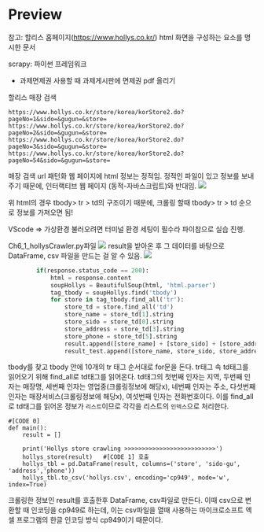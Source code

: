 # Preview
참고: 할리스 홈페이지(https://www.hollys.co.kr/)
html 화면을 구성하는 요소를 명시한 문서

scrapy: 파이썬 프레임워크

- 과제면제권 사용할 때 과제게시판에 면제권 pdf 올리기

할리스 매장 검색

```
https://www.hollys.co.kr/store/korea/korStore2.do?pageNo=1&sido=&gugun=&store=
https://www.hollys.co.kr/store/korea/korStore2.do?pageNo=2&sido=&gugun=&store=
https://www.hollys.co.kr/store/korea/korStore2.do?pageNo=3&sido=&gugun=&store=
https://www.hollys.co.kr/store/korea/korStore2.do?pageNo=54&sido=&gugun=&store=
```
매장 검색 url 패턴화
웹 페이지에 html 정보는 정적임.
정적인 파일이 있고 정보를 보내주기 때문에, 인터랙티브 웹 페이지 (동적-자바스크립트)와 반대임.
![](https://velog.velcdn.com/images/allzeroyou/post/019a7d9c-82b9-4606-984b-028eed488671/image.png)

위 html의 경우 tbody> tr > td의 구조이기 때문에, 크롤링 할때 tbody> tr > td 순으로 정보를 가져오면 됨!

VScode => 가상환경 불러오려면 터미널 환경 세팅이 필수라 
파이참으로 실습 진행.

Ch6_1_hollysCrawler.py파일
![](https://velog.velcdn.com/images/allzeroyou/post/362e55d5-f624-4329-9b4e-8129efd65cd1/image.png)
result을 받아온 후 그 데이터를 바탕으로 DataFrame, csv 파일을 만드는 걸 알 수 있음.
![](https://velog.velcdn.com/images/allzeroyou/post/08f7a3a8-9167-41ed-8382-604ea35dde0b/image.png)
```python
        if(response.status_code == 200):
            html = response.content
            soupHollys = BeautifulSoup(html, 'html.parser')
            tag_tbody = soupHollys.find('tbody')
            for store in tag_tbody.find_all('tr'):
                store_td = store.find_all('td')
                store_name = store_td[1].string
                store_sido = store_td[0].string
                store_address = store_td[3].string
                store_phone = store_td[5].string
                result.append([store_name] + [store_sido] + [store_address] + [store_phone])
                result_test.append([store_name, store_sido, store_address, store_phone])
```
tbody를 찾고 tbody 안에 10개의 tr 태그 순서대로 for문을 돈다.
tr태그 속 td태그를 읽어오기 위해 find_all로 td태그를 읽어온다.
td태그의 첫번째 인자는 지역, 두번째 인자는 매장명, 세번째 인자는 영업중(크롤링정보에 해당x), 네번째 인자는 주소, 다섯번째 인자는 매장서비스(크롤링정보에 해당x), 여섯번째 인자는 전화번호이다.
이를 find_all로 td태그를 읽어온 정보가 `리스트`이므로 각각을 리스트의 `인덱스`으로 처리한다.

```
#[CODE 0]
def main():
    result = []

    print('Hollys store crawling >>>>>>>>>>>>>>>>>>>>>>>>>>')
    hollys_store(result)   #[CODE 1] 호출 
    hollys_tbl = pd.DataFrame(result, columns=('store', 'sido-gu', 'address','phone'))
    hollys_tbl.to_csv('hollys.csv', encoding='cp949', mode='w', index=True)
```
크롤링한 정보인 result를 호출한후 DataFrame, csv파일로 만든다. 이때 csv으로 변환할 때 인코딩을 cp949로 하는데, 이는 csv파일을 열때 사용하는 마이크로소프트 엑셀 프로그램의 한글 인코딩 방식 cp949이기 때문이다.